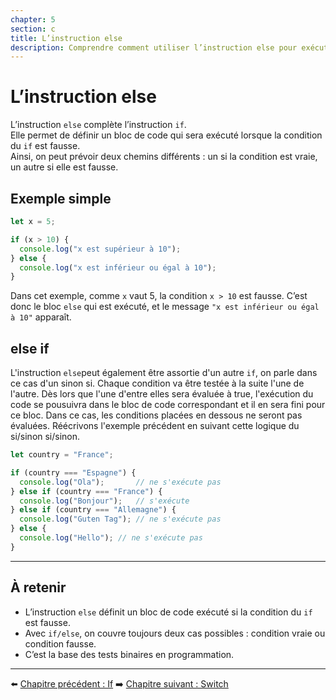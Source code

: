 ```yaml
---
chapter: 5
section: c
title: L’instruction else
description: Comprendre comment utiliser l’instruction else pour exécuter une alternative lorsqu’une condition n’est pas remplie.
---
```


# L’instruction else

L’instruction `else` complète l’instruction `if`.  
Elle permet de définir un bloc de code qui sera exécuté lorsque la condition du `if` est fausse.  
Ainsi, on peut prévoir deux chemins différents : un si la condition est vraie, un autre si elle est fausse.


## Exemple simple

```javascript
let x = 5;

if (x > 10) {
  console.log("x est supérieur à 10");
} else {
  console.log("x est inférieur ou égal à 10");
}
```

Dans cet exemple, comme `x` vaut 5, la condition `x > 10` est fausse.
C’est donc le bloc `else` qui est exécuté, et le message `"x est inférieur ou égal à 10"` apparaît.


## else if
L'instruction `else`peut également être assortie d'un autre `if`, on parle dans ce cas d'un sinon si. Chaque condition va être testée à la suite l'une de l'autre. Dès lors que l'une d'entre elles sera évaluée à true, l'exécution du code se pousuivra dans le bloc de code correspondant et il en sera fini pour ce bloc. Dans ce cas, les conditions placées en dessous ne seront pas évaluées. Réécrivons l'exemple précédent en suivant cette logique du si/sinon si/sinon.

```javascript
let country = "France";

if (country === "Espagne") {
  console.log("Ola");       // ne s'exécute pas
} else if (country === "France") {
  console.log("Bonjour");   // s'exécute
} else if (country === "Allemagne") {
  console.log("Guten Tag"); // ne s'exécute pas
} else {
  console.log("Hello"); // ne s'exécute pas
}
```


---

## À retenir

* L’instruction `else` définit un bloc de code exécuté si la condition du `if` est fausse.
* Avec `if/else`, on couvre toujours deux cas possibles : condition vraie ou condition fausse.
* C’est la base des tests binaires en programmation.

---

⬅️ [Chapitre précédent : If](./b_if.md)
➡️ [Chapitre suivant : Switch](./d_switch.md)

